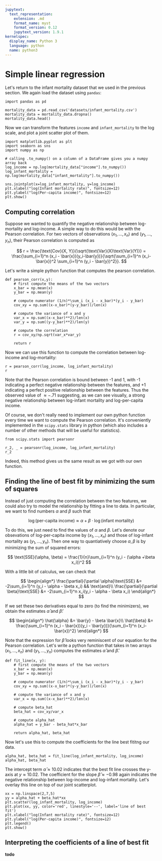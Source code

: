 ```yaml
---
jupytext:
  text_representation:
    extension: .md
    format_name: myst
    format_version: 0.12
    jupytext_version: 1.9.1
kernelspec:
  display_name: Python 3
  language: python
  name: python3
---
```


# Simple linear regression

Let's return to the infant mortality dataset that we used in the previous section. We again load the dataset using `pandas`:

```{code-cell}
import pandas as pd

mortality_data = pd.read_csv('datasets/infant_mortality.csv')
mortality_data = mortality_data.dropna()
mortality_data.head()
```

Now we can transform the features `income` and `infant_mortality` to the log scale, and plot a joint scatter plot of them.

```{code-cell}
import matplotlib.pyplot as plt
import seaborn as sns
import numpy as np

# calling .to_numpy() on a column of a DataFrame gives you a numpy array back
log_income = np.log(mortality_data["income"].to_numpy())
log_infant_mortality = np.log(mortality_data["infant_mortality"].to_numpy())

sns.jointplot(x=log_infant_mortality, y=log_income)
plt.xlabel("log(Infant mortality rate)", fontsize=12)
plt.ylabel("log(Per-capita income)", fontsize=12)
plt.show()
```

## Computing correlation
Suppose we wanted to quantify the negative relationship between log-mortality and log-income. A simple way to do this would be with the Pearson correlation. For two vectors of observations $(x_1,\dots, x_n)$ and $(y_1,\dots,y_n)$, their Pearson correlation is computed as

$$
r = \frac{\text{Cov}(X, Y)}{\sqrt{\text{Var}(X)\text{Var}(Y)}} = \frac{\sum_{i=1}^n (x_i - \bar{x})(y_i-\bar{y})}{\sqrt{\sum_{i=1}^n (x_i-\bar{x})^2 \sum_{i=1}^n (y_i - \bar{y})^2}}.
$$

Let's write a simple python function that computes the pearson correlation.

```{code-cell}
def pearson_corr(x,y):
    # first compute the means of the two vectors
    x_bar = np.mean(x)
    y_bar = np.mean(y)

    # compute numerator (1/n)*\sum_i (x_i - x_bar)*(y_i - y_bar)
    cov_xy = np.sum((x-x_bar)*(y-y_bar))/len(x)

    # compute the variance of x and y
    var_x = np.sum((x-x_bar)**2)/len(x)
    var_y = np.sum((y-y_bar)**2)/len(y)

    # compute the correlation
    r = cov_xy/np.sqrt(var_x*var_y)

    return r
```

Now we can use this function to compute the correlation between log-income and log-mortality:

```{code-cell}
r = pearson_corr(log_income, log_infant_mortality)
r
```

Note that the Pearson correlation is bound between -1 and 1, with -1 indicating a perfect negative relationship between the features, and +1 indicating a perfect positive relationship between the features. Thus the observed value of $\approx -.71$ suggesting, as we can see visually, a strong negative relationship between log-infant mortality and log-per-capita income.

Of course, we don't really need to implement our own python function every time we want to compute the Pearson correlation. It's conveniently implemented in the `scipy.stats` library in python (which also includes a number of other methods that will be useful for statistics).

```{code-cell}
from scipy.stats import pearsonr

r_2, _ = pearsonr(log_income, log_infant_mortality)
r_2
```

Indeed, this method gives us the same result as we got with our own function.

## Finding the line of best fit by minimizing the sum of squares
Instead of just computing the correlation between the two features, we could also try to model the relationship by fitting a line to data. In particular, we want to find numbers $\alpha$ and $\beta$ such that

$$
\log(\text{per-capita income}) \approx \alpha + \beta \cdot \log(\text{infant mortality})
$$

To do this, we just need to find the values of $\alpha$ and $\beta$. Let's denote our obsevations of log-per-capita income by $(x_1,\dots,x_n)$ and those of log-infant mortality as $(y_1,\dots,y_n)$. Then one way to quantiatively choose $\alpha,\beta$ is by minimizing the sum of squared errors:

$$
\text{SSE}(\alpha, \beta) = \frac{1}{n}\sum_{i=1}^n (y_i - (\alpha +\beta x_i))^2
$$

With a little bit of calculus, we can check that

$$
\begin{align*}
\frac{\partial}{\partial \alpha}\text{SSE} &= -2\sum_{i=1}^n (y_i - \alpha - \beta x_i) && \text{and}\\
\frac{\partial}{\partial \beta}\text{SSE} &= -2\sum_{i=1}^n x_i(y_i - \alpha - \beta x_i)
\end{align*}
$$

If we set these two derivatives equal to zero (to find the minimizers), we obtain the estimates $\hat{\alpha}$ and $\hat{\beta}$:

$$
\begin{align*}
\hat{\alpha} &= \bar{y} - \beta \bar{x}\\
\hat{\beta} &= \frac{\sum_{i=1}^n (x_i - \bar{x})(y_i - \bar{y})}{\sum_{i=1}^n (x_i-\bar{x})^2}
\end{align*}
$$

Note that the expression for $\hat{\beta}$ looks very reminiscent of our equation for the Pearson correlation. Let's write a python function that takes in two arrays $(x_1,\dots,x_n)$ and $(y_1,\dots,y_n)$ computes the estimates $\hat{\alpha}$ and $\hat{\beta}$.

```{code-cell}
def fit_line(x, y):
    # first compute the means of the two vectors
    x_bar = np.mean(x)
    y_bar = np.mean(y)

    # compute numerator (1/n)*\sum_i (x_i - x_bar)*(y_i - y_bar)
    cov_xy = np.sum((x-x_bar)*(y-y_bar))/len(x)

    # compute the variance of x and y
    var_x = np.sum((x-x_bar)**2)/len(x)

    # compute beta_hat
    beta_hat = cov_xy/var_x

    # compute alpha_hat
    alpha_hat = y_bar - beta_hat*x_bar

    return alpha_hat, beta_hat
```

Now let's use this to compute the coefficients for the line best fititng our data.

```{code-cell}
alpha_hat, beta_hat = fit_line(log_infant_mortality, log_income)
alpha_hat, beta_hat
```

The intercept term $\hat{\alpha} \approx 10.02$ indicates that the best fit line crosses the y-axis at $y\approx 10.02$. The coefficient for the slope $\hat{\beta} \approx -0.98$ again indicates the negative relationship between log-income and log-infant mortality. Let's overlay this line on top of our joint scatterplot.

```{code-cell}
xx = np.linspace(2,7,5)
yy = alpha_hat + beta_hat*xx
plt.scatter(log_infant_mortality, log_income)
plt.plot(xx, yy, color='red', linestyle='--', label='line of best fit')
plt.xlabel("log(Infant mortality rate)", fontsize=12)
plt.ylabel("log(Per-capita income)", fontsize=12)
plt.legend()
plt.show()
```

## Interpreting the coefficients of a line of best fit

**todo**
